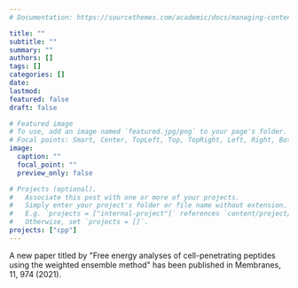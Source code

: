 ```yaml
---
# Documentation: https://sourcethemes.com/academic/docs/managing-content/

title: ""
subtitle: ""
summary: ""
authors: []
tags: []
categories: []
date: 
lastmod: 
featured: false
draft: false

# Featured image
# To use, add an image named `featured.jpg/png` to your page's folder.
# Focal points: Smart, Center, TopLeft, Top, TopRight, Left, Right, BottomLeft, Bottom, BottomRight.
image:
  caption: ""
  focal_point: ""
  preview_only: false

# Projects (optional).
#   Associate this post with one or more of your projects.
#   Simply enter your project's folder or file name without extension.
#   E.g. `projects = ["internal-project"]` references `content/project/deep-learning/index.md`.
#   Otherwise, set `projects = []`.
projects: ["cpp"]
---
```


A new paper titled by "Free energy analyses of cell-penetrating peptides using the weighted ensemble method" has been published in Membranes, 11, 974 (2021).  

